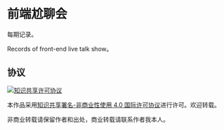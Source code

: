 # 前端尬聊会

每期记录。

Records of front-end live talk show。

## 协议

[![知识共享许可协议](https://i.creativecommons.org/l/by-nc/4.0/88x31.png)](http://creativecommons.org/licenses/by-nc/4.0/)

本作品采用[知识共享署名-非商业性使用 4.0 国际许可协议](http://creativecommons.org/licenses/by-nc/4.0/)进行许可。欢迎转载。

非商业转载请保留作者和出处，商业转载请联系作者我本人。
